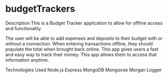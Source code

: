 # budgetTrackers
Description
This is a Budget Tracker application to allow for offline access and functionality.

The user will be able to add expenses and deposits to their budget with or without a connection. When entering transactions offline, they should populate the total when brought back online.
This app gives users a fast and easy way to track their money.  This app allows them to access that information anytime.   

Technologies Used
Node.js
Express
MongoDB
Mongoose
Morgan
Logger
